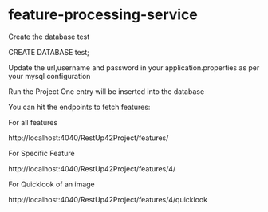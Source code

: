 # feature-processing-service

Create the database test 

CREATE DATABASE test;


Update the url,username and password in your application.properties as per your mysql configuration

Run the Project One entry will be inserted into the database

You can hit the endpoints to fetch features:

For all features

http://localhost:4040/RestUp42Project/features/

For Specific Feature

http://localhost:4040/RestUp42Project/features/4/


For Quicklook of an image

http://localhost:4040/RestUp42Project/features/4/quicklook




